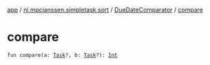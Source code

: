 [app](../../index.md) / [nl.mpcjanssen.simpletask.sort](../index.md) / [DueDateComparator](index.md) / [compare](.)

# compare

`fun compare(a: `[`Task`](../../nl.mpcjanssen.simpletask.task/-task/index.md)`?, b: `[`Task`](../../nl.mpcjanssen.simpletask.task/-task/index.md)`?): `[`Int`](https://kotlinlang.org/api/latest/jvm/stdlib/kotlin/-int/index.html)